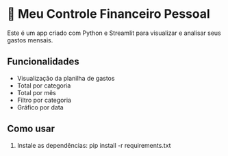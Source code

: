 # 💸 Meu Controle Financeiro Pessoal

Este é um app criado com Python e Streamlit para visualizar e analisar seus gastos mensais.

## Funcionalidades
- Visualização da planilha de gastos
- Total por categoria
- Total por mês
- Filtro por categoria
- Gráfico por data

## Como usar

1. Instale as dependências:
pip install -r requirements.txt